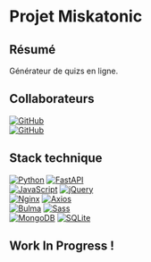 # Projet Miskatonic

## Résumé
Générateur de quizs en ligne.

## Collaborateurs
[![GitHub](https://img.shields.io/badge/GitHub-Nathalie%20Bédiée-181717?style=for-the-badge&logo=github&logoColor=white)](https://github.com/natbediee/)  
[![GitHub](https://img.shields.io/badge/GitHub-Hugo%20Babin-181717?style=for-the-badge&logo=github&logoColor=white)](https://github.com/hugobabin)

## Stack technique
[![Python](https://img.shields.io/badge/Python-3.12.3-3776AB?style=for-the-badge&logo=python&logoColor=white)](https://www.python.org/) [![FastAPI](https://img.shields.io/badge/FastAPI-0.116.1-009688?style=for-the-badge&logo=fastapi&logoColor=white)](https://fastapi.tiangolo.com/)  
[![JavaScript](https://img.shields.io/badge/JavaScript-ES6-F7DF1E?style=for-the-badge&logo=javascript&logoColor=black)](https://developer.mozilla.org/en-US/docs/Web/JavaScript) [![jQuery](https://img.shields.io/badge/jQuery-Latest-0769AD?style=for-the-badge&logo=jquery&logoColor=white)](https://jquery.com/)  
[![Nginx](https://img.shields.io/badge/Nginx-Latest-009639?style=for-the-badge&logo=nginx&logoColor=white)](https://www.nginx.com/) [![Axios](https://img.shields.io/badge/Axios-Latest-5A29E4?style=for-the-badge&logo=axios&logoColor=white)](https://axios-http.com/)  
[![Bulma](https://img.shields.io/badge/Bulma-Latest-00D1B2?style=for-the-badge&logo=bulma&logoColor=white)](https://bulma.io/) [![Sass](https://img.shields.io/badge/Sass-Latest-CC6699?style=for-the-badge&logo=sass&logoColor=white)](https://sass-lang.com/)  
[![MongoDB](https://img.shields.io/badge/MongoDB-Latest-47A248?style=for-the-badge&logo=mongodb&logoColor=white)](https://www.mongodb.com/) [![SQLite](https://img.shields.io/badge/SQLite-Latest-003B57?style=for-the-badge&logo=sqlite&logoColor=white)](https://www.sqlite.org/)

## Work In Progress !
